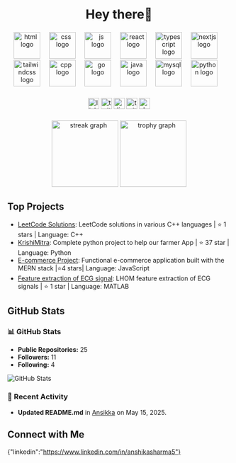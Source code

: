 <h1 align="center">Hey there👋 </h1>

###
<div align="center">
   <img src="https://skillicons.dev/icons?i=html" height="60" alt="html logo"  />
  <img width="12" />
   <img src="https://skillicons.dev/icons?i=css" height="60" alt="css logo"  />
  <img width="12" />
  <img src="https://skillicons.dev/icons?i=js" height="60" alt="js logo"  />
  <img width="12" />
  <img src="https://skillicons.dev/icons?i=react" height="60" alt="react logo"  />
  <img width="12" />
  <img src="https://skillicons.dev/icons?i=ts" height="60" alt="typescript logo"  />
  <img width="12" />
  <img src="https://skillicons.dev/icons?i=nextjs" height="60" alt="nextjs logo"  />
  <img width="12" />
  <img src="https://skillicons.dev/icons?i=tailwind" height="60" alt="tailwindcss logo"  />
  <img width="12" />
  <img src="https://skillicons.dev/icons?i=cpp" height="60" alt="cpp logo"  />
  <img width="12" />
  <img src="https://skillicons.dev/icons?i=go" height="60" alt="go logo"  />
  <img width="12" />
  <img src="https://skillicons.dev/icons?i=java" height="60" alt="java logo"  />
  <img width="12" />
  <img src="https://skillicons.dev/icons?i=mysql" height="60" alt="mysql logo"  />
  <img width="12" />
  <img src="https://skillicons.dev/icons?i=py" height="60" alt="python logo"  />
  <img width="12" />
</div>

###

<div align="center">
  <img src="https://img.shields.io/static/v1?message=LinkedIn&logo=linkedin&label=&color=0077B5&logoColor=white&labelColor=&style=for-the-badge" height="25" alt="linkedin logo"  />
  <img src="https://img.shields.io/static/v1?message=Twitter&logo=twitter&label=&color=1DA1F2&logoColor=white&labelColor=&style=for-the-badge" height="25" alt="twitter logo"  />
  <img src="https://img.shields.io/static/v1?message=Discord&logo=discord&label=&color=7289DA&logoColor=white&labelColor=&style=for-the-badge" height="25" alt="discord logo"  />
  <img src="https://img.shields.io/static/v1?message=Twitch&logo=twitch&label=&color=9146FF&logoColor=white&labelColor=&style=for-the-badge" height="25" alt="twitch logo"  />
  <img src="https://img.shields.io/static/v1?message=dev.to&logo=dev.to&label=&color=0A0A0A&logoColor=white&labelColor=&style=for-the-badge" height="25" alt="devto logo"  />
</div>

###

<div align="center">
  <img src="https://streak-stats.demolab.com?user=Ansikka&locale=en&mode=daily&theme=dracula&hide_border=false&border_radius=5&order=3" height="150" alt="streak graph"  />
  <img src="https://github-profile-trophy.vercel.app?username=Ansikka&theme=dracula&column=-1&row=1&margin-w=8&margin-h=8&no-bg=false&no-frame=false&order=4" height="150" alt="trophy graph"  />
</div>

###

<picture>
  <source media="(prefers-color-scheme: dark)" srcset="https://raw.githubusercontent.com/Ansikka/Ansikka/output/Ansikka-contribution-graph-dark.svg">
  <source media="(prefers-color-scheme: light)" srcset="https://raw.githubusercontent.com/Ansikka/Ansikkaoutput/Ansikka-contribution-graph.svg">
</picture>

## Top Projects

- [LeetCode Solutions](https://github.com/Ansikka/Leetcode5): LeetCode solutions in various C++ languages | ⭐ 1 stars | Language: C++
- [KrishiMitra](https://github.com/Ansikka/KrishiMitra.py): Complete python project to help our farmer App | ⭐ 37 star | Language: Python
- [E-commerce Project](https://github.com/Ansikka/mernProjectEcommerce): Functional e-commerce application built with the MERN stack |⭐4 stars| Language: JavaScript
- [Feature extraction of ECG signal](https://github.com/Ansikka/EcgMATLAB.mat): LHOM feature extraction of ECG signals | ⭐ 1 star | Language: MATLAB

## GitHub Stats
### 📊 GitHub Stats
- **Public Repositories:** 25
- **Followers:** 11
- **Following:** 4

![GitHub Stats](https://github-readme-stats.vercel.app/api?username=Ansikka&show_icons=true&theme=radical)

### 📝 Recent Activity
- **Updated README.md** in [Ansikka](https://github.com/Ansikka/Ansikka) on May 15, 2025.

## Connect with Me

{"linkedin":"https://www.linkedin.com/in/anshikasharma5"}
